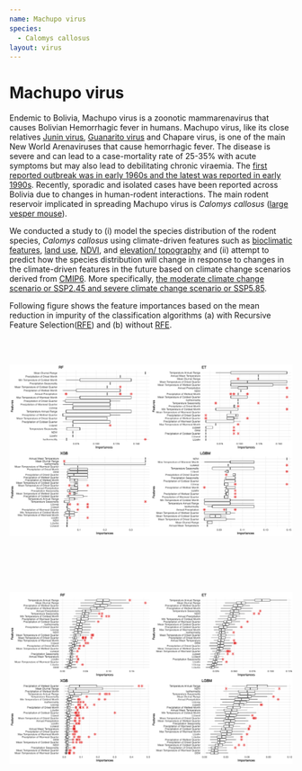 ```yaml
---
name: Machupo virus
species:
  - Calomys callosus
layout: virus
---
```


# Machupo virus

Endemic to Bolivia, Machupo virus is a zoonotic mammarenavirus that causes Bolivian Hemorrhagic fever in humans. Machupo virus, like its close relatives [Junin virus](resources?item=junin_virus), [Guanarito virus](resources?item=guanarito_virus) and Chapare virus, is one of the main New World Arenaviruses that cause hemorrhagic fever. The disease is severe and can lead to a case-mortality rate of 25-35% with acute symptoms but may also lead to debilitating chronic viraemia. The [first reported outbreak was in early 1960s and the latest was reported in early 1990s](https://doi.org/10.1016/j.vetmic.2009.08.027). Recently, sporadic and isolated cases have been reported across Bolivia due to changes in human-rodent interactions. The main rodent reservoir implicated in spreading Machupo virus is _Calomys callosus_ ([large vesper mouse](resources?item=calomys_callosus)).

We conducted a study to (i) model the species distribution of the rodent species, _Calomys callosus_ using climate-driven features such as [bioclimatic features](https://www.worldclim.org/data/bioclim.html), [land use](https://lcluc.umd.edu/), [NDVI](https://modis.gsfc.nasa.gov/data/dataprod/mod13.php), and [elevation/ topography](https://portal.opentopography.org/datasetMetadata?otCollectionID=OT.032021.4326.2) and (ii) attempt to predict how the species distribution will change in response to changes in the climate-driven features in the future based on climate change scenarios derived from [CMIP6](https://www.carbonbrief.org/cmip6-the-next-generation-of-climate-models-explained/#:~:text=model%20sensitivity%20values.-,Future%20warming%20in%20CMIP6,-The%20limited%20number). More specifically, [the moderate climate change scenario or SSP2.45 and severe climate change scenario or SSP5.85](https://www.carbonbrief.org/explainer-the-high-emissions-rcp8-5-global-warming-scenario/#:~:text=The%20new%20SSP%20scenarios).

Following figure shows the feature importances based on the mean reduction in impurity of the classification algorithms (a) with Recursive Feature Selection([RFE](https://scikit-learn.org/dev/modules/generated/sklearn.feature_selection.RFE.html)) and (b) without [RFE](https://scikit-learn.org/dev/modules/generated/sklearn.feature_selection.RFE.html).

<br><br>

![Fig a. Feature importances for four classification algorithms respectively with RFE](images/RFE_machupo.png)

<br><br><br><br>

![Fig b. Feature importances for four classification algorithms respectively without RFE](images/noRFE_machupo.png)

<br><br>
